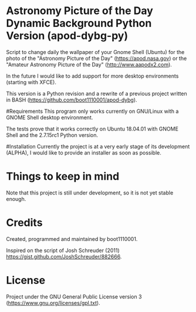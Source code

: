 # Astronomy Picture of the Day Dynamic Background Python Version (apod-dybg-py)
Script to change daily the wallpaper of your Gnome Shell (Ubuntu) for the photo of the "Astronomy Picture of the Day" (https://apod.nasa.gov) or the "Amateur Astronomy Picture of the Day" (http://www.aapodx2.com).

In the future I would like to add support for more desktop environments (starting with XFCE).

This version is a Python revision and a rewrite of a previous project written in BASH (https://github.com/boot1110001/apod-dybg).

#Requirements
This program only works currently on GNU/Linux with a GNOME Shell desktop environment.

The tests prove that it works correctly on Ubuntu 18.04.01 with GNOME Shell and the 2.7.15rc1 Python version.

#Installation
Currently the project is at a very early stage of its development (ALPHA), I would like to provide an installer as soon as possible.

# Things to keep in mind
Note that this project is still under development, so it is not yet stable enough.

# Credits
Created, programmed and maintained by boot1110001.

Inspired on the script of Josh Schreuder (2011) https://gist.github.com/JoshSchreuder/882666.

# License
Project under the GNU General Public License version 3 (https://www.gnu.org/licenses/gpl.txt).
